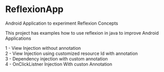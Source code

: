 # ReflexionApp
Android Application to experiment Reflexion Concepts

This project has examples how to use reflexion in java to improve Android Applications

1 - View Injection without annotation
<br/>
2 - View Injection using customized resource Id with annotation
<br/>
3 - Dependency injection with custom annotation
<br/>
4 - OnClickListner Injection With custon Annotation 
